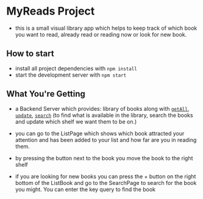 # MyReads Project

* this is a small visual library app which helps to keep track of which book you want to read, already read or reading now or look for new book.

## How to start

* install all project dependencies with `npm install`
* start the development server with `npm start`



## What You're Getting



* a Backend Server which provides:
 library of books along with [`getAll`](#getall), [`update`](#update),  [`search`](#search) (to find what is available in the library, search the books and update which shelf we want them to be on.)

*  you can go to the ListPage which shows which book attracted your attention and has been added to your list and how far are you in reading them.

* by pressing the button next  to the book you move the book to the right shelf

* if you are looking for new books you can press the + button on the right bottom of the ListBook and go to the SearchPage to search for the book you might. You can enter the key query to find the book
